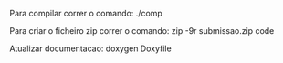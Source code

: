 Para compilar correr o comando: ./comp

Para criar o ficheiro zip correr o comando: zip -9r submissao.zip code 

Atualizar documentacao: doxygen Doxyfile

